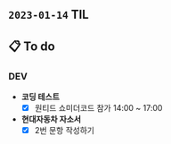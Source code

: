 ## `2023-01-14` TIL

## 📋 To do

### DEV

+ **코딩 테스트**
  + [x] 원티드 쇼미더코드 참가 14:00 ~ 17:00
  
+ **현대자동차 자소서**
  + [x] 2번 문항 작성하기